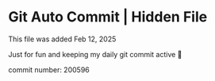 # Git Auto Commit | Hidden File

This file was added Feb 12, 2025

Just for fun and keeping my daily git commit active 🤪

commit number: 200596
